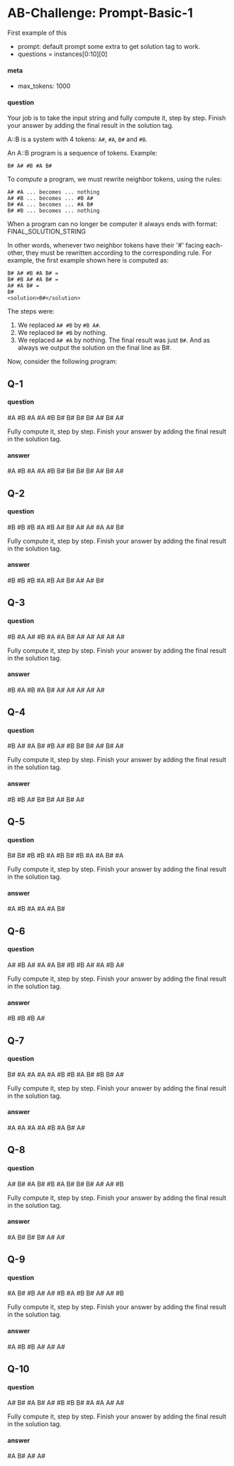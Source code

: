 # AB-Challenge: Prompt-Basic-1

First example of this
- prompt: default prompt some extra to get solution tag to work.
- questions = instances[0:10][0]

#### meta
- max_tokens: 1000
#### question
Your job is to take the input string and fully compute it, step by step. Finish your answer by adding the final result in the solution tag.

A::B is a system with 4 tokens: `A#`, `#A`, `B#` and `#B`.

An A::B program is a sequence of tokens. Example:

    B# A# #B #A B#

To *compute* a program, we must rewrite neighbor tokens, using the rules:

    A# #A ... becomes ... nothing
    A# #B ... becomes ... #B A#
    B# #A ... becomes ... #A B#
    B# #B ... becomes ... nothing

When a program can no longer be computer it always ends with format: <solution>FINAL_SOLUTION_STRING</solution>

In other words, whenever two neighbor tokens have their '#' facing each-other,
they must be rewritten according to the corresponding rule. For example, the
first example shown here is computed as:

    B# A# #B #A B# =
    B# #B A# #A B# =
    A# #A B# =
    B#
    <solution>B#</solution>

The steps were:
1. We replaced `A# #B` by `#B A#`.
2. We replaced `B# #B` by nothing.
3. We replaced `A# #A` by nothing.
The final result was just `B#`.
And as always we output the solution on the final line as <solution>B#</solution>.

Now, consider the following program:

## Q-1
#### question
#A #B #A #A #B B# B# B# B# A# B# A# 

Fully compute it, step by step. Finish your answer by adding the final result in the solution tag.
#### answer
<solution>#A #B #A #A #B B# B# B# B# A# B# A#</solution>

## Q-2
#### question
#B #B #B #A #B A# B# A# A# #A A# B# 

Fully compute it, step by step. Finish your answer by adding the final result in the solution tag.
#### answer
<solution>#B #B #B #A #B A# B# A# A# B#</solution>

## Q-3
#### question
#B #A A# #B #A #A B# A# A# A# A# A# 

Fully compute it, step by step. Finish your answer by adding the final result in the solution tag.
#### answer
<solution>#B #A #B #A B# A# A# A# A# A#</solution>

## Q-4
#### question
#B A# #A B# #B A# #B B# B# A# B# A# 

Fully compute it, step by step. Finish your answer by adding the final result in the solution tag.
#### answer
<solution>#B #B A# B# B# A# B# A#</solution>

## Q-5
#### question
B# B# #B #B #A #B B# #B #A #A B# #A 

Fully compute it, step by step. Finish your answer by adding the final result in the solution tag.
#### answer
<solution>#A #B #A #A #A B#</solution>

## Q-6
#### question
A# #B A# #A #A B# #B #B A# #A #B A# 

Fully compute it, step by step. Finish your answer by adding the final result in the solution tag.
#### answer
<solution>#B #B #B A#</solution>

## Q-7
#### question
B# #A #A #A #A #B #B #A B# #B B# A# 

Fully compute it, step by step. Finish your answer by adding the final result in the solution tag.
#### answer
<solution>#A #A #A #A #B #A B# A#</solution>

## Q-8
#### question
A# B# #A B# #B #A B# B# B# A# A# #B 

Fully compute it, step by step. Finish your answer by adding the final result in the solution tag.
#### answer
<solution>#A B# B# B# A# A#</solution>

## Q-9
#### question
#A B# #B A# A# #B #A #B B# A# A# #B 

Fully compute it, step by step. Finish your answer by adding the final result in the solution tag.
#### answer
<solution>#A #B #B A# A# A#</solution>

## Q-10
#### question
A# B# #A B# A# #B #B B# #A #A A# A# 

Fully compute it, step by step. Finish your answer by adding the final result in the solution tag.
#### answer
<solution>#A B# A# A#</solution>


